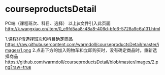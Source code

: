 # courseproductsDetail
PC端（课程班次、科目、选择）
以上js文件引入此页面 http://k.wangxiao.cn/item/0_e9fd5aa8-48a8-406d-bfc6-5728a9c6a131.html

1.课程详情选择班次和科目确定商品
https://raw.githubusercontent.com/warmdoll/courseproductsDetail/master/images/1.png
2.点击下方的加入购物车和立即购买时，没有确定商品时，重新选择商品
https://github.com/warmdoll/courseproductsDetail/blob/master/images/2.png?raw=true

